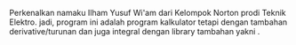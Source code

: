 Perkenalkan namaku Ilham Yusuf Wi'am dari Kelompok Norton prodi Teknik Elektro.
jadi, program ini adalah program kalkulator tetapi dengan tambahan derivative/turunan dan juga integral dengan library tambahan yakni <cmath>.
